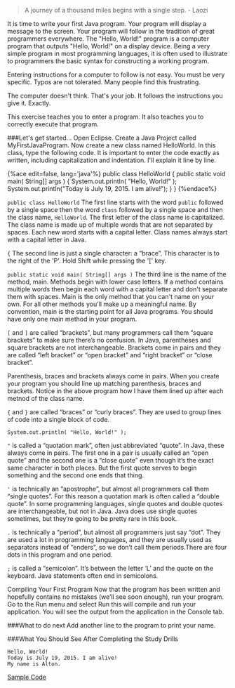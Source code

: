 <!--djw: done-->
<blockquote>
A journey of a thousand miles begins with a single step.
   - Laozi
</blockquote>

It is time to write your first Java program. Your program will display a message to the screen. Your program will follow in the tradition of great programmers everywhere. The "Hello, World!" program is a computer program that outputs "Hello, World!" on a display device. Being a very simple program in most programming languages, it is often used to illustrate to programmers the basic syntax for constructing a working program.

Entering instructions for a computer to follow is not easy. You must be very specific. Typos are not tolerated. Many people find this frustrating.

The computer doesn't think. That's your job. It follows the instructions you give it. Exactly.

This exercise teaches you to enter a program. It also teaches you to correctly execute that program. 

###Let's get started...
Open Eclipse. Create a Java Project called MyFirstJavaProgram. Now create a new class named HelloWorld. In this class, type the following code. It is important to enter the code exactly as written, including capitalization and indentation. I'll explain it line by line.

{%ace edit=false, lang='java'%}
public class HelloWorld
 {
    public static void main( String[] args )
    {
        System.out.println( "Hello, World!" );
        System.out.println("Today is July 19, 2015. I am alive!");
    }
 }
{%endace%}
 
```public class HelloWorld```
The first line starts with the word ```public``` followed by a single space then the word ```class``` followed by a single space and then the class name, ```HelloWorld```. The first letter of the class name is capitalized. The class name is made up of multiple words that are not separated by spaces. Each new word starts with a capital letter. Class names always start with a capital letter in Java.

```{``` The second line is just a single character: a “brace”. This character is to the right of the 'P'. Hold Shift while pressing the '[' key.


```public static void main( String[] args )```
The third line is the name of the method, main. Methods begin with lower case letters. If a method contains multiple words then begin each word with a capital letter and don't separate them with spaces. Main is the only method that you can't name on your own. For all other methods you'll make up a meaningful name. By convention, main is the starting point for all Java programs. You should have only one main method in your program. 

```[``` and ```]``` are called “brackets”, but many programmers call them “square brackets” to make sure there’s no confusion. In Java, parentheses and square brackets are not interchangeable. Brackets come in pairs and they are called “left bracket” or “open bracket” and “right bracket” or “close bracket”.

Parenthesis, braces and brackets always come in pairs. When you create your program you should line up matching parenthesis, braces and brackets. Notice in the above program how I have them lined up after each metnod of the class name.


```{``` and ```}``` are called “braces” or “curly braces”. They are used to group lines of code into a single block of code. 


```System.out.println( "Hello, World!" );```

```"``` is called a “quotation mark”, often just abbreviated “quote”. In Java, these always come in pairs. The first one in a pair is usually called an “open quote” and the second one is a “close quote” even though it’s the exact same character in both places. But the first quote serves to begin something and the second one ends that thing.

```'``` is technically an “apostrophe”, but almost all programmers call them “single quotes”. For this reason a quotation mark is often called a “double quote”. In some programming languages, single quotes and double quotes are interchangeable, but not in Java. Java does use single quotes sometimes, but they’re going to be pretty rare in this book.

```.``` is technically a “period”, but almost all programmers just say “dot”. They are used a lot in programming languages, and they are usually used as separators instead of “enders”, so we don’t call them periods.There are four dots in this program and one period.

```;``` is called a “semicolon”. It’s between the letter ‘L’ and the quote on the keyboard. Java statements often end in semicolons.


Compiling Your First Program
Now that the program has been written and hopefully contains no mistakes (we’ll see soon enough), run your program. Go to the Run menu and select Run this will compile and run your application. You will see the output from the application in the Console tab.


###What to do next
Add another line to the program to print your name.

###What You Should See After Completing the Study Drills

```
Hello, World!
Today is July 19, 2015. I am alive!
My name is Alton.
```
[Sample Code](https://gist.github.com/LearnByCode/fa63bcadce002dbe7084)